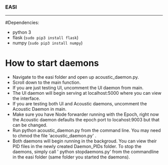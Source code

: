 ### EASI
___

#Dependencies:

- python 3 
- flask (`sudo pip3 install flask`)
- numpy (`sudo pip3 install numpy`)

# How to start daemons

- Navigate to the easi folder and open up acoustic_daemon.py. 
- Scroll down to the main function. 
 - If you are just testing UI, uncomment the UI daemon from main. 
- The UI daemon will begin serving at localhost:5000 where you can view the interface. 
- If you are testing both UI and Acoustic daemons, uncomment the Acoustic Daemon in main. 
- Make sure you have Node forwarder running with the Epoch, right now the Acoustic daemon defaults the epoch port to locahost:9003 but that can be changed. 
- Run python acoustic_daemon.py from the command line. You may need to chmod the file 'acoustic_daemon.py' . 
- Both daemons will begin running in the backgroud. You can view their PID files in the newly created Daemon_PIDs folder. To stop the daemons, simply call ' python stopdaemons.py' from the commandline in the easi folder (same folder you started the daemons).